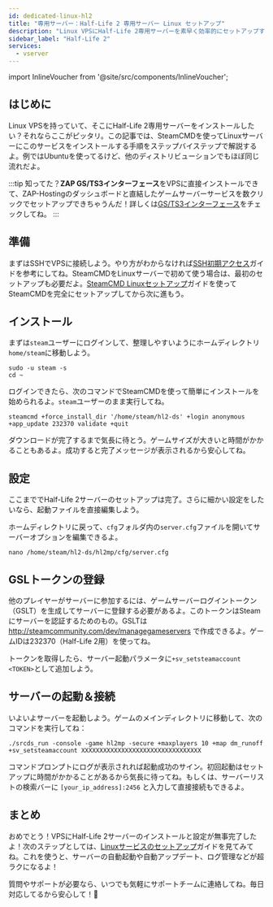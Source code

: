 ```yaml
---
id: dedicated-linux-hl2
title: "専用サーバー：Half-Life 2 専用サーバー Linux セットアップ"
description: "Linux VPSにHalf-Life 2専用サーバーを素早く効率的にセットアップする方法 → 今すぐチェック"
sidebar_label: "Half-Life 2"
services:
  - vserver
---
```


import InlineVoucher from '@site/src/components/InlineVoucher';

## はじめに
Linux VPSを持っていて、そこにHalf-Life 2専用サーバーをインストールしたい？それならここがピッタリ。この記事では、SteamCMDを使ってLinuxサーバーにこのサービスをインストールする手順をステップバイステップで解説するよ。例ではUbuntuを使ってるけど、他のディストリビューションでもほぼ同じ流れだよ。

:::tip
知ってた？**ZAP GS/TS3インターフェース**をVPSに直接インストールできて、ZAP-Hostingのダッシュボードと直結したゲームサーバーサービスを数クリックでセットアップできちゃうんだ！詳しくは[GS/TS3インターフェース](dedicated-linux-gs-interface.md)をチェックしてね。
:::

<InlineVoucher />

## 準備

まずはSSHでVPSに接続しよう。やり方がわからなければ[SSH初期アクセス](dedicated-linux-ssh.md)ガイドを参考にしてね。SteamCMDをLinuxサーバーで初めて使う場合は、最初のセットアップも必要だよ。[SteamCMD Linuxセットアップ](dedicated-linux-steamcmd.md)ガイドを使ってSteamCMDを完全にセットアップしてから次に進もう。

## インストール

まずは`steam`ユーザーにログインして、整理しやすいようにホームディレクトリ`home/steam`に移動しよう。
```
sudo -u steam -s
cd ~
```

ログインできたら、次のコマンドでSteamCMDを使って簡単にインストールを始められるよ。`steam`ユーザーのまま実行してね。
```
steamcmd +force_install_dir '/home/steam/hl2-ds' +login anonymous +app_update 232370 validate +quit
```

ダウンロードが完了するまで気長に待とう。ゲームサイズが大きいと時間がかかることもあるよ。成功すると完了メッセージが表示されるから安心してね。

## 設定

ここまででHalf-Life 2サーバーのセットアップは完了。さらに細かい設定をしたいなら、起動ファイルを直接編集しよう。

ホームディレクトリに戻って、`cfg`フォルダ内の`server.cfg`ファイルを開いてサーバーオプションを編集できるよ。
```
nano /home/steam/hl2-ds/hl2mp/cfg/server.cfg
```

## GSLトークンの登録

他のプレイヤーがサーバーに参加するには、ゲームサーバーログイントークン（GSLT）を生成してサーバーに登録する必要があるよ。このトークンはSteamにサーバーを認証するためのもの。GSLTは http://steamcommunity.com/dev/managegameservers で作成できるよ。ゲームIDは232370（Half-Life 2用）を使ってね。

トークンを取得したら、サーバー起動パラメータに`+sv_setsteamaccount <TOKEN>`として追加しよう。

## サーバーの起動＆接続

いよいよサーバーを起動しよう。ゲームのメインディレクトリに移動して、次のコマンドを実行してね：
```
./srcds_run -console -game hl2mp -secure +maxplayers 10 +map dm_runoff +sv_setsteamaccount XXXXXXXXXXXXXXXXXXXXXXXXXXXXXXXXX
```

コマンドプロンプトにログが表示されれば起動成功のサイン。初回起動はセットアップに時間がかかることがあるから気長に待ってね。もしくは、サーバーリストの検索バーに `[your_ip_address]:2456` と入力して直接接続もできるよ。

## まとめ

おめでとう！VPSにHalf-Life 2サーバーのインストールと設定が無事完了したよ！次のステップとしては、[Linuxサービスのセットアップ](dedicated-linux-create-gameservice.md)ガイドを見てみてね。これを使うと、サーバーの自動起動や自動アップデート、ログ管理などが超ラクになるよ！

質問やサポートが必要なら、いつでも気軽にサポートチームに連絡してね。毎日対応してるから安心して！🙂

<InlineVoucher />